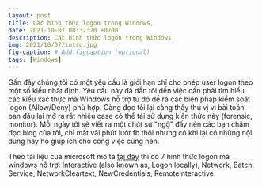```yaml
---
layout: post
title: Các hình thức logon trong Windows,
date: 2021-10-07 00:32:20 +0700
description: Các hình thức logon trong Windows,
img: 2021/10/07/intro.jpg
fig-caption: # Add figcaption (optional)
tags: [Windows]
---
```


Gần đây chúng tôi có một yêu cầu là giới hạn chỉ cho phép user logon theo một số kiểu nhất định. Yêu cầu này đã dẫn tôi dến việc cần phải tìm hiểu các kiểu xác thực mà Windows hỗ trợ từ đó đề ra các biện pháp kiểm soát logon (Allow/Deny) phù hợp. Càng đọc tôi lại càng thấy thú vị vì bài toán ban đầu lại mở ra rất nhiều case có thể tái sử dụng kiến thức này (forensic, monitor). Mỗi ngày tôi sẽ viết ra một chút sự "ngộ" đấy nên các bạn chăm đọc blog của tôi, chỉ mất vài phút lướt fb thôi nhưng có khi lại có những nội dung hay ho giúp ích cho công việc cũng nên.

Theo tài liệu của microsoft mô tả [tại đây](https://docs.microsoft.com/en-us/windows-server/identity/securing-privileged-access/reference-tools-logon-types) thì có 7 hình thức logon mà windows hỗ trợ: Interactive (also known as, Logon locally), Network, Batch, Service, NetworkCleartext, NewCredentials, RemoteInteractive.



